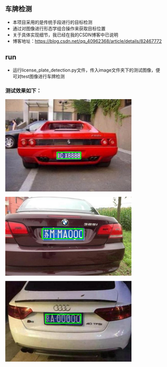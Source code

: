 ## 车牌检测
- 本项目采用的是传统手段进行的目标检测
- 通过对图像进行形态学组合操作来获取目标位置
- 关于具体实现细节，我已经在我的CSDN博客中已说明
- 博客地址：https://blog.csdn.net/qq_40962368/article/details/82467772

## run
- 运行license_plate_detection.py文件，传入image文件夹下的测试图像，便可对test图像进行车牌检测

### 测试效果如下：

![image](./image/img1.png)

![image](./image/img2.png)

![image](./image/img3.png)
